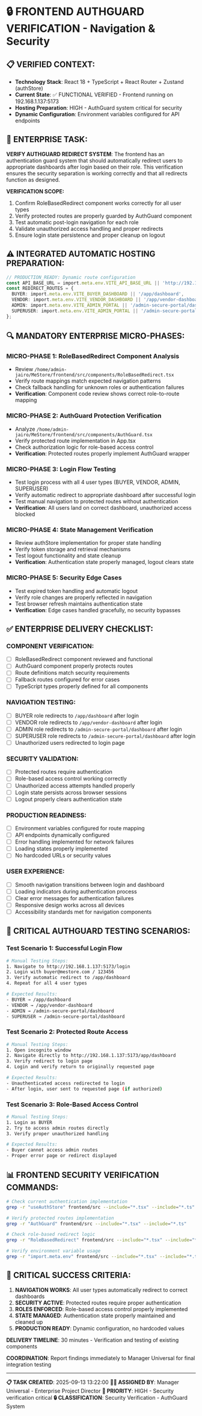 # 🔒 FRONTEND AUTHGUARD VERIFICATION - Navigation & Security

## 📋 VERIFIED CONTEXT:
- **Technology Stack**: React 18 + TypeScript + React Router + Zustand (authStore)
- **Current State**: ✅ FUNCTIONAL VERIFIED - Frontend running on 192.168.1.137:5173
- **Hosting Preparation**: HIGH - AuthGuard system critical for security
- **Dynamic Configuration**: Environment variables configured for API endpoints

## 🎯 ENTERPRISE TASK:
**VERIFY AUTHGUARD REDIRECT SYSTEM**: The frontend has an authentication guard system that should automatically redirect users to appropriate dashboards after login based on their role. This verification ensures the security separation is working correctly and that all redirects function as designed.

**VERIFICATION SCOPE:**
1. Confirm RoleBasedRedirect component works correctly for all user types
2. Verify protected routes are properly guarded by AuthGuard component
3. Test automatic post-login navigation for each role
4. Validate unauthorized access handling and proper redirects
5. Ensure login state persistence and proper cleanup on logout

## ⚠️ INTEGRATED AUTOMATIC HOSTING PREPARATION:
```typescript
// PRODUCTION_READY: Dynamic route configuration
const API_BASE_URL = import.meta.env.VITE_API_BASE_URL || 'http://192.168.1.137:8000';
const REDIRECT_ROUTES = {
  BUYER: import.meta.env.VITE_BUYER_DASHBOARD || '/app/dashboard',
  VENDOR: import.meta.env.VITE_VENDOR_DASHBOARD || '/app/vendor-dashboard',
  ADMIN: import.meta.env.VITE_ADMIN_PORTAL || '/admin-secure-portal/dashboard',
  SUPERUSER: import.meta.env.VITE_ADMIN_PORTAL || '/admin-secure-portal/dashboard'
};
```

## 🔍 MANDATORY ENTERPRISE MICRO-PHASES:

### **MICRO-PHASE 1: RoleBasedRedirect Component Analysis**
- Review `/home/admin-jairo/MeStore/frontend/src/components/RoleBasedRedirect.tsx`
- Verify route mappings match expected navigation patterns
- Check fallback handling for unknown roles or authentication failures
- **Verification**: Component code review shows correct role-to-route mapping

### **MICRO-PHASE 2: AuthGuard Protection Verification**
- Analyze `/home/admin-jairo/MeStore/frontend/src/components/AuthGuard.tsx`
- Verify protected route implementation in App.tsx
- Check authorization logic for role-based access control
- **Verification**: Protected routes properly implement AuthGuard wrapper

### **MICRO-PHASE 3: Login Flow Testing**
- Test login process with all 4 user types (BUYER, VENDOR, ADMIN, SUPERUSER)
- Verify automatic redirect to appropriate dashboard after successful login
- Test manual navigation to protected routes without authentication
- **Verification**: All users land on correct dashboard, unauthorized access blocked

### **MICRO-PHASE 4: State Management Verification**
- Review authStore implementation for proper state handling
- Verify token storage and retrieval mechanisms
- Test logout functionality and state cleanup
- **Verification**: Authentication state properly managed, logout clears state

### **MICRO-PHASE 5: Security Edge Cases**
- Test expired token handling and automatic logout
- Verify role changes are properly reflected in navigation
- Test browser refresh maintains authentication state
- **Verification**: Edge cases handled gracefully, no security bypasses

## ✅ ENTERPRISE DELIVERY CHECKLIST:

### **COMPONENT VERIFICATION:**
- [ ] RoleBasedRedirect component reviewed and functional
- [ ] AuthGuard component properly protects routes
- [ ] Route definitions match security requirements
- [ ] Fallback routes configured for error cases
- [ ] TypeScript types properly defined for all components

### **NAVIGATION TESTING:**
- [ ] BUYER role redirects to `/app/dashboard` after login
- [ ] VENDOR role redirects to `/app/vendor-dashboard` after login
- [ ] ADMIN role redirects to `/admin-secure-portal/dashboard` after login
- [ ] SUPERUSER role redirects to `/admin-secure-portal/dashboard` after login
- [ ] Unauthorized users redirected to login page

### **SECURITY VALIDATION:**
- [ ] Protected routes require authentication
- [ ] Role-based access control working correctly
- [ ] Unauthorized access attempts handled properly
- [ ] Login state persists across browser sessions
- [ ] Logout properly clears authentication state

### **PRODUCTION READINESS:**
- [ ] Environment variables configured for route mapping
- [ ] API endpoints dynamically configured
- [ ] Error handling implemented for network failures
- [ ] Loading states properly implemented
- [ ] No hardcoded URLs or security values

### **USER EXPERIENCE:**
- [ ] Smooth navigation transitions between login and dashboard
- [ ] Loading indicators during authentication process
- [ ] Clear error messages for authentication failures
- [ ] Responsive design works across all devices
- [ ] Accessibility standards met for navigation components

## 🧪 CRITICAL AUTHGUARD TESTING SCENARIOS:

### **Test Scenario 1: Successful Login Flow**
```bash
# Manual Testing Steps:
1. Navigate to http://192.168.1.137:5173/login
2. Login with buyer@mestore.com / 123456
3. Verify automatic redirect to /app/dashboard
4. Repeat for all 4 user types

# Expected Results:
- BUYER → /app/dashboard
- VENDOR → /app/vendor-dashboard
- ADMIN → /admin-secure-portal/dashboard
- SUPERUSER → /admin-secure-portal/dashboard
```

### **Test Scenario 2: Protected Route Access**
```bash
# Manual Testing Steps:
1. Open incognito window
2. Navigate directly to http://192.168.1.137:5173/app/dashboard
3. Verify redirect to login page
4. Login and verify return to originally requested page

# Expected Results:
- Unauthenticated access redirected to login
- After login, user sent to requested page (if authorized)
```

### **Test Scenario 3: Role-Based Access Control**
```bash
# Manual Testing Steps:
1. Login as BUYER
2. Try to access admin routes directly
3. Verify proper unauthorized handling

# Expected Results:
- Buyer cannot access admin routes
- Proper error page or redirect displayed
```

## 📊 FRONTEND SECURITY VERIFICATION COMMANDS:

```bash
# Check current authentication implementation
grep -r "useAuthStore" frontend/src --include="*.tsx" --include="*.ts"

# Verify protected routes implementation
grep -r "AuthGuard" frontend/src --include="*.tsx" --include="*.ts"

# Check role-based redirect logic
grep -r "RoleBasedRedirect" frontend/src --include="*.tsx" --include="*.ts"

# Verify environment variable usage
grep -r "import.meta.env" frontend/src --include="*.tsx" --include="*.ts"
```

## 🚨 CRITICAL SUCCESS CRITERIA:
1. **NAVIGATION WORKS**: All user types automatically redirect to correct dashboards
2. **SECURITY ACTIVE**: Protected routes require proper authentication
3. **ROLES ENFORCED**: Role-based access control properly implemented
4. **STATE MANAGED**: Authentication state properly maintained and cleaned up
5. **PRODUCTION READY**: Dynamic configuration, no hardcoded values

**DELIVERY TIMELINE**: 30 minutes - Verification and testing of existing components

**COORDINATION**: Report findings immediately to Manager Universal for final integration testing

---
**📋 TASK CREATED**: 2025-09-13 13:22:00
**👨‍💼 ASSIGNED BY**: Manager Universal - Enterprise Project Director
**🎯 PRIORITY**: HIGH - Security verification critical
**🔒 CLASSIFICATION**: Security Verification - AuthGuard System